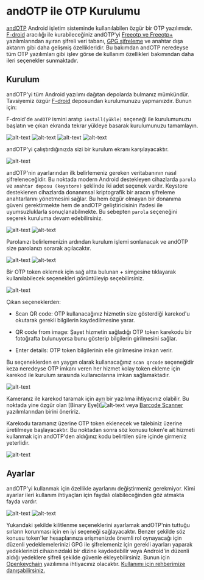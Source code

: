 # andOTP ile OTP Kurulumu

[andOTP](https://github.com/andOTP/andOTP) Android işletim sisteminde kullanılabilen özgür bir OTP yazılımıdır. [F-droid](https://f-droid.org/en/packages/org.shadowice.flocke.andotp/) aracılığı ile kurabileceğiniz andOTP'yi [Freeotp ve Freeotp+](https://search.f-droid.org/?q=freeotp&lang=en) yazılımlarından ayıran şifreli veri tabanı, [GPG şifreleme](yazisma_guvenligi/gpg/gpg.md) ve anahtar dışa aktarım gibi daha gelişmiş özellikleridir. Bu bakımdan andOTP neredeyse tüm OTP yazılımları gibi işlev görse de kullanım özellikleri bakımından daha ileri seçenekler sunmaktadır.

## Kurulum

andOTP'yi tüm Android yazılımı dağıtan depolarda bulmanız mümkündür. Tavsiyemiz özgür [F-droid](cihaz_guvenligi/yazilim_guvenligi.md) deposundan kurulumunuzu yapmanızdır. Bunun için:

F-droid'de `andOTP` ismini aratıp `install(yükle)` seçeneği ile kurulumunuzu başlatın ve çıkan ekranda tekrar yükleye basarak kurulumunuzu tamamlayın.

![alt-text](andotp/fdroid1.png)
![alt-text](andotp/fdroid2.png)
![alt-text](andotp/fdroid3.png)
![alt-text](andotp/fdroid4.png)

andOTP'yi çalıştırdığınızda sizi bir kurulum ekranı karşılayacaktır.

![alt-text](andotp/kurulum1.png)

andOTP'nin ayarlarından ilk belirlemeniz gereken veritabanının nasıl şifreleneceğidir. Bu noktada modern Android destekleyen cihazlarda `parola` ve `anahtar deposu (keystore)` şeklinde iki adet seçenek vardır. Keystore desteklenen cihazlarda donanımsal kriptografik bir aracın şifreleme anahtarlarını yönetmesini sağlar. Bu hem özgür olmayan bir donanıma güveni gerektirmekte hem de andOTP geliştiricisinin ifadesi ile uyumsuzluklarla sonuçlanabilmekte. Bu sebepten `parola` seçeneğini seçerek kuruluma devam edebilirsiniz.

![alt-text](andotp/kurulum2.png)
![alt-text](andotp/fdroid3.png)

Parolanızı belirlemenizin ardından kurulum işlemi sonlanacak ve andOTP size parolanızı sorarak açılacaktır.

![alt-text](andotp/acilis.png)
![alt-text](andotp/anaekran.png)

Bir OTP token eklemek için sağ altta bulunan + simgesine tıklayarak kullanılabilecek seçenekleri görüntüleyip seçebilirsiniz.

![alt-text](andotp/ekleme.png)

Çıkan seçeneklerden:

* Scan QR code: OTP kullanacağınız hizmetin size gösterdiği karekod'u okutarak gerekli bilgilerin kaydedilmesine yarar.

* QR code from image: Şayet hizmetin sağladığı OTP token karekodu bir fotoğrafta bulunuyorsa bunu gösterip bilgilerin girilmesini sağlar.

* Enter details: OTP token bilgilerinin elle girilmesine imkan verir.

Bu seçeneklerden en yaygın olarak kullanacağınız `scan qrcode` seçeneğidir keza neredeyse OTP imkanı veren her hizmet kolay token ekleme için karekod ile kurulum sırasında kullanıcılarına imkan sağlamaktadır.

![alt-text](andotp/otptoken.png)

Kameranız ile karekod taramak için ayrı bir yazılıma ihtiyacınız olabilir. Bu noktada yine özgür olan [Binary Eye](![alt-text](andotp/ekleme.png) veya [Barcode Scanner](https://f-droid.org/en/packages/com.google.zxing.client.android) yazılımlarından birini öneririz.

Karekodu taramanız üzerine OTP token eklenecek ve talebiniz üzerine üretilmeye başlayacaktır. Bu noktadan sonra söz konusu token'e ait hizmeti kullanmak için andOTP'den aldığınız kodu belirtilen süre içinde girmeniz yeterlidir.

![alt-text](andotp/otptoken1.png)

## Ayarlar

andOTP'yi kullanmak için özellikle ayarlarını değiştirmeniz gerekmiyor. Kimi ayarlar ileri kullanım ihtiyaçları için faydalı olabileceğinden göz atmakta fayda vardır.

![alt-text](andotp/ayarlar1.png)
![alt-text](andotp/ayarlar2.png)

Yukarıdaki şekilde kilitlenme seçeneklerini ayarlamak andOTP'nin tuttuğu sırların korunması için en iyi seçeneği sağlayacaktır. Benzer şekilde söz konusu token'ler hesaplarınıza erişmenizde önemli rol oynayacağı için düzenli yedeklemelerinizi GPG ile şifrelemeniz için gerekli ayarları yaparak yedeklerinizi cihazınızdaki bir dizine kaydedebilir veya Android'in düzenli aldığı yedeklere şifreli şekilde güvenle ekleyebilirsiniz. Bunun için [Openkeychain](https://f-droid.org/en/packages/org.sufficientlysecure.keychain) yazılımına ihtiyacınız olacaktır. [Kullanımı için rehberimize danışabilirsiniz.](yazisma_guvenligi/gpg/gpg-anahtar-uretimi.md)
